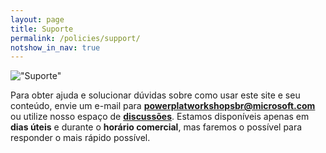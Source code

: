 ```yaml
---
layout: page
title: Suporte
permalink: /policies/support/
notshow_in_nav: true
---
```


!["Suporte"](../../assets/imgs/support-400.png "Suporte")

 Para obter ajuda e solucionar dúvidas sobre como usar este site e seu conteúdo, envie um e-mail para **[powerplatworkshopsbr@microsoft.com](mailto:powerplatworkshopsbr@microsoft.com)** ou utilize nosso espaço de **[discussões](https://github.com/microsoft/powerplatformconnect/discussions)**. Estamos disponíveis apenas em **dias úteis** e durante o **horário comercial**, mas faremos o possível para responder o mais rápido possível.
